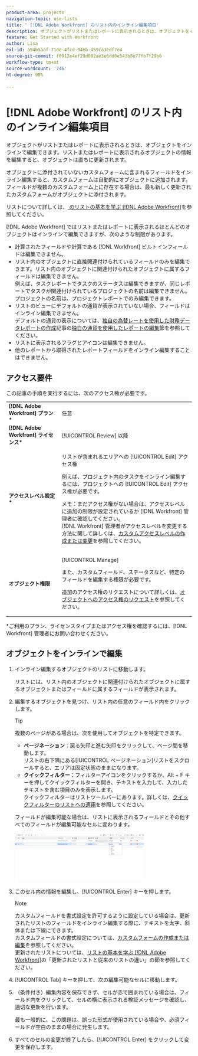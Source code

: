 ```yaml
---
product-area: projects
navigation-topic: use-lists
title: ' [!DNL Adobe Workfront] のリスト内のインライン編集項目'
description: オブジェクトがリストまたはレポートに表示されるときは、オブジェクトをインラインで編集できます。リストまたはレポートに表示されるオブジェクトの情報を編集すると、オブジェクトは直ちに更新されます。
feature: Get Started with Workfront
author: Lisa
exl-id: a94b5aaf-71de-4fcd-946b-459ca3edf7e4
source-git-commit: f0912e4ef29d682ae3e6dd0e543b8e77fb7f29b6
workflow-type: tm+mt
source-wordcount: '746'
ht-degree: 98%

---
```


# [!DNL Adobe Workfront] のリスト内のインライン編集項目

オブジェクトがリストまたはレポートに表示されるときは、オブジェクトをインラインで編集できます。リストまたはレポートに表示されるオブジェクトの情報を編集すると、オブジェクトは直ちに更新されます。

オブジェクトに添付されていないカスタムフォームに含まれるフィールドをインライン編集すると、カスタムフォームは自動的にオブジェクトに追加されます。フィールドが複数のカスタムフォーム上に存在する場合は、最も新しく更新されたカスタムフォームがオブジェクトに添付されます。

リストについて詳しくは、[ のリストの基本を学ぶ [!DNL Adobe Workfront]](../../../workfront-basics/navigate-workfront/use-lists/view-items-in-a-list.md)を参照してください。

[!DNL Adobe Workfront] ではリストまたはレポートに表示されるほとんどのオブジェクトはインラインで編集できますが、次のような制限があります。

* 計算されたフィールドや計算である [!DNL Workfront] ビルトインフィールドは編集できません。
* リスト内のオブジェクトに直接関連付けられているフィールドのみを編集できます。リスト内のオブジェクトに関連付けられたオブジェクトに属するフィールドは編集できません。\
   例えば、タスクレポートでタスクのステータスは編集できますが、同じレポートでタスクが関連付けられているプロジェクトの名前は編集できません。プロジェクトの名前は、プロジェクトレポートでのみ編集できます。
* リストのビューにデフォルトの通貨が表示されていない場合、フィールドはインライン編集できません。\
   デフォルトの通貨の表示については、[独自の為替レートを使用した財務データレポートの作成](../../../reports-and-dashboards/reports/creating-and-managing-reports/create-financial-data-reports-unique-exchange-rates.md)記事の[独自の通貨を使用したレポートの編集](../../../reports-and-dashboards/reports/creating-and-managing-reports/create-financial-data-reports-unique-exchange-rates.md#editing-reports-with-unique-currencies)節を参照してください。
* リストに表示されるフラグとアイコンは編集できません。
* 他のレポートから取得されたレポートフィールドをインライン編集することはできません。

## アクセス要件

この記事の手順を実行するには、次のアクセス権が必要です。

<table style="table-layout:auto"> 
 <col> 
 <col> 
 <tbody> 
  <tr> 
   <td role="rowheader"><strong>[!DNL Adobe Workfront] プラン*</strong></td> 
   <td> <p>任意</p> </td> 
  </tr> 
  <tr> 
   <td role="rowheader"><strong>[!DNL Adobe Workfront] ライセンス*</strong></td> 
   <td> <p>[!UICONTROL Review] 以降</p> </td> 
  </tr> 
  <tr> 
   <td role="rowheader"><strong>アクセスレベル設定*</strong></td> 
   <td> <p>リストが含まれるエリアへの [!UICONTROL Edit] アクセス権</p> <p>例えば、プロジェクト内のタスクをインライン編集するには、プロジェクトへの [!UICONTROL Edit] アクセス権が必要です。</p> <p>メモ：まだアクセス権がない場合は、アクセスレベルに追加の制限が設定されているか [!DNL Workfront] 管理者に確認してください。<br>[!DNL Workfront] 管理者がアクセスレベルを変更する方法に関して詳しくは、<a href="../../../administration-and-setup/add-users/configure-and-grant-access/create-modify-access-levels.md" class="MCXref xref">カスタムアクセスレベルの作成または変更</a>を参照してください。</p> </td> 
  </tr> 
  <tr> 
   <td role="rowheader"><strong>オブジェクト権限</strong></td> 
   <td> <p>[!UICONTROL Manage]</p> <p>また、カスタムフィールド、ステータスなど、特定のフィールドを編集する権限が必要です。</p> <p>追加のアクセス権のリクエストについて詳しくは、<a href="../../../workfront-basics/grant-and-request-access-to-objects/request-access.md" class="MCXref xref">オブジェクトへのアクセス権のリクエスト</a>を参照してください。</p> </td> 
  </tr> 
 </tbody> 
</table>

&#42;ご利用のプラン、ライセンスタイプまたはアクセス権を確認するには、[!DNL Workfront] 管理者にお問い合わせください。

## オブジェクトをインラインで編集

1. インライン編集するオブジェクトのリストに移動します。

   リストには、リスト内のオブジェクトに関連付けられたオブジェクトに属するオブジェクトまたはフィールドに属するフィールドが表示されます。

1. 編集するオブジェクトを見つけ、リスト内の任意のフィールド内をクリックします。

   >[!TIP]
   >
   >複数のページがある場合は、次を使用してオブジェクトを特定できます。
   >
   >   
   >   
   >   * **ページネーション**：戻る矢印と進む矢印をクリックして、ページ間を移動します。\
   >     リストの右下隅にある[!UICONTROL ページネーション]リストをスクロールすると、エリアは固定状態のままになります。
   >   * **クイックフィルター**：フィルターアイコンをクリックするか、Alt + F キーを押してクイックフィルターを開き、テキストを入力して、入力したテキストを含む項目のみを表示します。\
   >     クイックフィルターはリストツールバーにあります。詳しくは、[クイックフィルターのリストへの適用](../../../workfront-basics/navigate-workfront/use-lists/apply-quick-filter-list.md)を参照してください。


   フィールドが編集可能な場合は、リストに表示されるフィールドとその他すべてのフィールドが編集可能なセルに変わります。

   ![](assets/nwe-editable-cells-350x131.png)

1. このセル内の情報を編集し、[!UICONTROL Enter] キーを押します。

   >[!NOTE]
   >
   >カスタムフィールドを書式設定を許可するように設定している場合は、更新されたリストのフィールドをインライン編集する際に、テキストを太字、斜体または下線にできます。\
   >カスタムフィールドの書式設定については、[カスタムフォームの作成または編集](../../../administration-and-setup/customize-workfront/create-manage-custom-forms/create-or-edit-a-custom-form.md)を参照してください。\
   >更新されたリストについては、[リストの基本を学ぶ [!DNL Adobe Workfront]](../../../workfront-basics/navigate-workfront/use-lists/view-items-in-a-list.md)の「更新されたリストと従来のリストの違い」の節を参照してください。

1. [!UICONTROL Tab] キーを押して、次の編集可能なセルに移動します。
1. （条件付き）編集内容を保存できず、セルが赤で囲まれている場合は、フィールド内をクリックして、セルの横に表示される検証メッセージを確認し、適切な更新を行います。

   最も一般的に、この問題は、誤った形式が使用されている場合や、必須フィールドが空白のままの場合に発生します。

1. すべてのセルの変更が終了したら、[!UICONTROL Enter] をクリックして変更を保存します。
